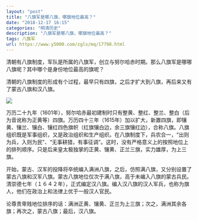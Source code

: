 ```yaml
---
layout: "post"
title: "八旗军是哪八旗，哪旗地位最高？"
date: "2018-12-17 16:15"
categories: "明清历史"
description: "八旗军是哪八旗，哪旗地位最高？"
tags: 八旗军
url: https://www.y5000.com/zgls/mq/17798.html
---
```






清朝有八旗制度，军队是所属的八旗军，创立与努尔哈赤时期。那么八旗军是哪哪八旗呢？其中哪个是身份地位最高的旗呢？

清朝的八旗制度的形成有个过程，最早只有四旗，之后才扩大到八旗，再后来又有了蒙古八旗和汉八旗。

![](https://img.y5000.com/uploads/allimg/170323/8-1F323130925A8.jpg)

万历二十九年（1601年），努尔哈赤最初建制时只有整黄、整红、整兰、整白（后为音讹称为正黄等）四旗。万历四十三年（1615年）加以扩大，新置四旗，即镶黄、镶兰、镶白、镶红四色旗帜（红旗镶白边，余三旗镶红边），合称八旗。八旗组织既是军事组织，又是政治组织和生产组织。在八旗制度下，兵农合一，“出则为兵，入则为民”、“无事耕猎，有事征调”。这时，没有严格意义上的按照地位上的排列顺序。只是后来皇太极独掌的正黄、镶黄、正兰三旗，实力雄厚，为上三旗。

开始，蒙古、汉军的投降将卒统编入满洲八旗，之后，仿照满八旗，又分别设置了蒙古八旗和汉军八旗。蒙古八旗地位仅次于满八旗，高于未编入八旗的蒙古兵民。清崇德七年（１６４２年），正式编定汉八旗。编入汉八旗的汉人军兵，也称为旗人，他们在政治上和法律上优于一般汉人官民。

论尊贵卑贱地位排序的话：满洲正黄、镶黄、正兰为上三旗；次之，满洲其余各旗；再次之，蒙古八旗；最后，汉八旗。
